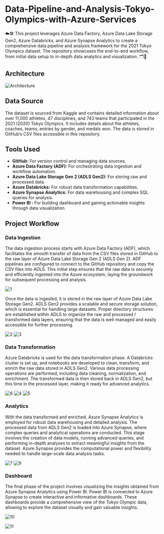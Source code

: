 # Data-Pipeline-and-Analysis-Tokyo-Olympics-with-Azure-Services
☁️🛠️ This project leverages Azure Data Factory, Azure Data Lake Storage Gen2, Azure Databricks, and Azure Synapse Analytics to create a comprehensive data pipeline and analysis framework for the 2021 Tokyo Olympics dataset. The repository showcases the end-to-end workflow, from initial data setup to in-depth data analytics and visualization. 🗂️🚀

## Architecture
![Architecture](https://github.com/snowieeeee/Data-Pipeline-and-Analysis-Tokyo-Olympics-with-Azure-Services/blob/main/architecture.jpg)

## Data Source
The dataset is sourced from Kaggle and contains detailed information about over 11,000 athletes, 47 disciplines, and 743 teams that participated in the 2021 (2020) Tokyo Olympics. It includes details about the athletes, coaches, teams, entries by gender, and medals won. The data is stored in GitHub’s CSV files accessible in this repository.


## Tools Used
- **GitHub:** For version control and managing data sources.
- **Azure Data Factory (ADF):** For orchestrating data ingestion and workflow automation.
- **Azure Data Lake Storage Gen 2 (ADLS Gen2):** For storing raw and processed data.
- **Azure Databricks:** For robust data transformation capabilities.
- **Azure Synapse Analytics:** For data warehousing and complex SQL queries for analysis.
- **Power BI :** For building dashboard and gaining actionable insights through data visualization.


## Project Workflow

### Data Ingestion
The data ingestion process starts with Azure Data Factory (ADF), which facilitates the smooth transfer of data from the CSV files stored in GitHub to the raw layer of Azure Data Lake Storage Gen 2 (ADLS Gen 2). ADF pipelines are configured to connect to the GitHub repository and copy the CSV files into ADLS. This initial step ensures that the raw data is securely and efficiently ingested into the Azure ecosystem, laying the groundwork for subsequent processing and analysis.

![1](https://github.com/snowieeeee/Data-Pipeline-and-Analysis-Tokyo-Olympics-with-Azure-Services/blob/main/screens/pic1.jpg)

Once the data is ingested, it is stored in the raw layer of Azure Data Lake Storage Gen2. ADLS Gen2 provides a scalable and secure storage solution, which is essential for handling large datasets. Proper directory structures are established within ADLS to organize the raw and processed / transformed data layers, ensuring that the data is well-managed and easily accessible for further processing.

![2](https://github.com/snowieeeee/Data-Pipeline-and-Analysis-Tokyo-Olympics-with-Azure-Services/blob/main/screens/pic2.jpg)
![3](https://github.com/snowieeeee/Data-Pipeline-and-Analysis-Tokyo-Olympics-with-Azure-Services/blob/main/screens/pic3.jpg)

### Data Transformation
Azure Databricks is used for the data transformation phase. A Databricks cluster is set up, and notebooks are developed to clean, transform, and enrich the raw data stored in ADLS Gen2. Various data processing operations are performed, including data cleaning, normalization, and enrichment. The transformed data is then stored back in ADLS Gen2, but this time in the processed layer, making it ready for advanced analytics.

![6](https://github.com/snowieeeee/Data-Pipeline-and-Analysis-Tokyo-Olympics-with-Azure-Services/blob/main/screens/pic6.jpg)
![4](https://github.com/snowieeeee/Data-Pipeline-and-Analysis-Tokyo-Olympics-with-Azure-Services/blob/main/screens/pic4.jpg)
![5](https://github.com/snowieeeee/Data-Pipeline-and-Analysis-Tokyo-Olympics-with-Azure-Services/blob/main/screens/pic5.jpg)

### Analytics
With the data transformed and enriched, Azure Synapse Analytics is employed for robust data warehousing and detailed analysis. The processed data from ADLS Gen2 is loaded into Azure Synapse, where complex queries and analytical operations are conducted. This stage involves the creation of data models, running advanced queries, and performing in-depth analyses to extract meaningful insights from the dataset. Azure Synapse provides the computational power and flexibility needed to handle large-scale data analysis tasks.

![7](https://github.com/snowieeeee/Data-Pipeline-and-Analysis-Tokyo-Olympics-with-Azure-Services/blob/main/screens/pic7.jpg)
![9](https://github.com/snowieeeee/Data-Pipeline-and-Analysis-Tokyo-Olympics-with-Azure-Services/blob/main/screens/pic9.jpg)

### Dashboard
The final phase of the project involves visualizing the insights obtained from Azure Synapse Analytics using Power BI. Power BI is connected to Azure Synapse to create interactive and informative dashboards. These dashboards provide a comprehensive view of the Tokyo Olympic data, allowing to explore the dataset visually and gain valuable insights. 

![10](https://github.com/snowieeeee/Data-Pipeline-and-Analysis-Tokyo-Olympics-with-Azure-Services/blob/main/screens/pic10.jpg)

![11](https://github.com/snowieeeee/Data-Pipeline-and-Analysis-Tokyo-Olympics-with-Azure-Services/blob/main/screens/pic11.jpg)

